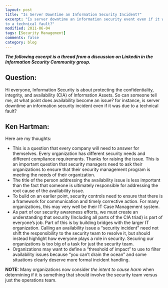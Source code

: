 ```yaml
---
layout: post
title: "Is Server Downtime an Information Security Incident?"
excerpt: "Is server downtime an information security event even if it was due
to a technical fault?"
modified: 2011-06-04
tags: [Security Management]
comments: false
category: blog
---
```



<em>**The following excerpt is a thread from a discussion on Linkedin in the
Information Security Community group.**</em>

## Question:

Hi everyone, Information Security is about protecting the confidentiality,
integrity, and availability (CIA) of Information Assets. So can someone tell
me, at what point does availability become an issue? for instance, is server
downtime an information security incident even if it was due to a technical
fault?

## Ken Hartman:

Here are my thoughts:
* This is a question that every company will need to answer for themselves.
Every organization has different security needs and different compliance
requirements. Thanks for raising the issue. This is an important question that
security managers need to ask their organizations to ensure that their security
management program is meeting the needs of their organization.
* The title of the person addressing the availability issue is less important
than the fact that someone is ultimately responsible for addressing the root
cause of the availability issue.
* To build on an earlier point, security controls need to ensure that there is
a framework for communication and timely corrective action. For many
organizations, this may very well be their IT Case Management system.
* As part of our security awareness efforts, we must create an understanding
that security (Including all parts of the CIA triad) is part of everyone’s
job. Part of this is by building bridges with the larger IT organization.
Calling an availability issue a “security incident” need not shift the
responsibility to the security team to resolve it, but should instead highlight
how everyone plays a role in security. Securing our organizations is too big of
a task for just the security team.
* Organizations may want to define a “threshold of impact” to use to filter
availability issues because “you can’t drain the ocean” and some
situations clearly deserve more formal incident handling.

**NOTE:** Many organizations now consider _the intent to cause harm_ when
determining if it is something that should involve the security team versus
just the operations team.
